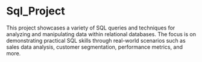# Sql_Project
This project showcases a variety of SQL queries and techniques for analyzing and manipulating data within relational databases. The focus is on demonstrating practical SQL skills through real-world scenarios such as sales data analysis, customer segmentation, performance metrics, and more. 
